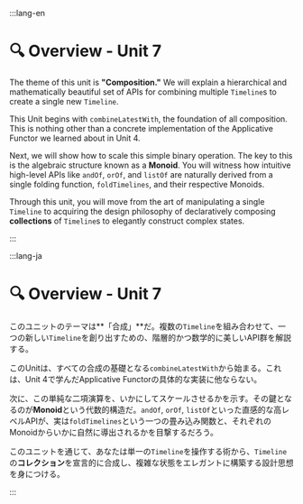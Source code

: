 :::lang-en

# 🔍 Overview - Unit 7

The theme of this unit is **"Composition."** We will explain a hierarchical and mathematically beautiful set of APIs for combining multiple `Timeline`s to create a single new `Timeline`.

This Unit begins with `combineLatestWith`, the foundation of all composition. This is nothing other than a concrete implementation of the Applicative Functor we learned about in Unit 4.

Next, we will show how to scale this simple binary operation. The key to this is the algebraic structure known as a **Monoid**. You will witness how intuitive high-level APIs like `andOf`, `orOf`, and `listOf` are naturally derived from a single folding function, `foldTimelines`, and their respective Monoids.

Through this unit, you will move from the art of manipulating a single `Timeline` to acquiring the design philosophy of declaratively composing **collections** of `Timeline`s to elegantly construct complex states.

:::

:::lang-ja

# 🔍 Overview - Unit 7

このユニットのテーマは**「合成」**だ。複数の`Timeline`を組み合わせて、一つの新しい`Timeline`を創り出すための、階層的かつ数学的に美しいAPI群を解説する。

このUnitは、すべての合成の基礎となる`combineLatestWith`から始まる。これは、Unit 4で学んだApplicative Functorの具体的な実装に他ならない。

次に、この単純な二項演算を、いかにしてスケールさせるかを示す。その鍵となるのが**Monoid**という代数的構造だ。`andOf`, `orOf`, `listOf`といった直感的な高レベルAPIが、実は`foldTimelines`という一つの畳み込み関数と、それぞれのMonoidからいかに自然に導出されるかを目撃するだろう。

このユニットを通じて、あなたは単一の`Timeline`を操作する術から、`Timeline`の**コレクション**を宣言的に合成し、複雑な状態をエレガントに構築する設計思想を身につける。

:::